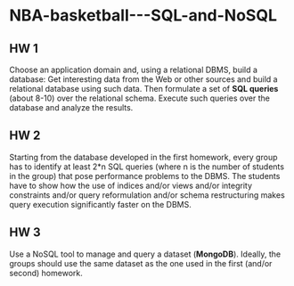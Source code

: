 # NBA-basketball---SQL-and-NoSQL

## HW 1
Choose an application domain and, using a relational DBMS, build a database:
Get interesting data from the Web or other sources and build a relational database using such data. Then formulate a set of **SQL queries** (about 8-10) over the relational schema. Execute such queries over the database and analyze the results.

## HW 2
Starting from the database developed in the first homework, every group has to identify at least 2\*n SQL queries (where n is the number of students in the group) that pose performance problems to the DBMS. The students have to show how the use of indices and/or views and/or integrity constraints and/or query reformulation and/or schema restructuring makes query execution significantly faster on the DBMS.

## HW 3
Use a NoSQL tool to manage and query a dataset (**MongoDB**). Ideally, the groups should use the same dataset as the one used in the first (and/or second) homework.
